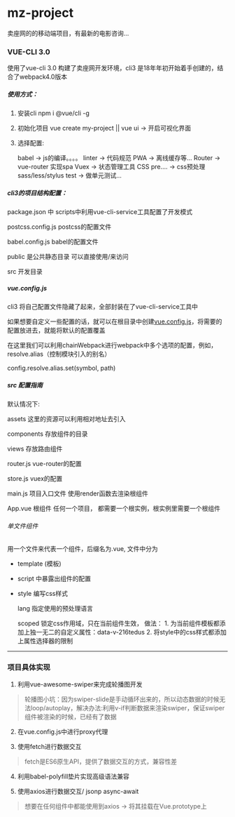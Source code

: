 # mz-project

卖座网的的移动端项目，有最新的电影咨询...

### VUE-CLI 3.0

使用了vue-cli 3.0 构建了卖座网开发环境，cli3 是18年年初开始着手创建的，结合了webpack4.0版本


##### 使用方式：

1. 安装cli  npm i @vue/cli -g

2. 初始化项目 vue create my-project || vue ui -> 开启可视化界面

3. 选择配置: 

    babel -> js的编译。。。。
    linter -> 代码规范
    PWA -> 离线缓存等...
    Router -> vue-router 实现spa
    Vuex   -> 状态管理工具
    CSS pre.... -> css预处理 sass/less/stylus
    test  -> 做单元测试...

##### cli3的项目结构配置：

package.json 中 scripts中利用vue-cli-service工具配置了开发模式

postcss.config.js postcss的配置文件

babel.config.js  babel的配置文件

public 是公共静态目录 可以直接使用/来访问

src  开发目录

##### vue.config.js

cli3 将自己配置文件隐藏了起来，全部封装在了vue-cli-service工具中

如果想要自定义一些配置的话，就可以在根目录中创建[vue.config.js](https://cli.vuejs.org/zh/config/#vue-config-js)，将需要的配置放进去，就能将默认的配置覆盖


在这里我们可以利用chainWebpack进行webpack中多个选项的配置，例如，resolve.alias（控制模块引入的别名）

config.resolve.alias.set(symbol, path)

##### src 配置指南

默认情况下:

assets 这里的资源可以利用相对地址去引入

components 存放组件的目录

views 存放路由组件

router.js vue-router的配置

store.js  vuex的配置

main.js 项目入口文件 使用render函数去渲染根组件

App.vue 根组件  任何一个项目， 都需要一个根实例，根实例里需要一个根组件


###### 单文件组件

用一个文件来代表一个组件，后缀名为.vue, 文件中分为 

* template (模板) 

* script 中暴露出组件的配置

* style 编写css样式

    lang 指定使用的预处理语言

    scoped 锁定css作用域，只在当前组件生效， 做法： 1. 为当前组件模板都添加上独一无二的自定义属性：data-v-216tedus 2. 将style中的css样式都添加上属性选择器的限制


---
### 项目具体实现

1. 利用vue-awesome-swiper来完成轮播图开发

> 轮播图小坑：因为swiper-slide是手动循环出来的，所以动态数据的时候无法loop/autoplay，解决办法:利用v-if判断数据来渲染swiper，保证swiper组件被渲染的时候，已经有了数据

2. 在vue.config.js中进行proxy代理

3. 使用fetch进行数据交互

> fetch是ES6原生API，提供了数据交互的方式，兼容性差

4. 利用babel-polyfill垫片实现高级语法兼容

5. 使用axios进行数据交互/ jsonp async-await

> 想要在任何组件中都能使用到axios -> 将其挂载在Vue.prototype上

